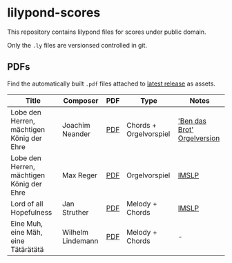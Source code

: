 # lilypond-scores
This repository contains lilypond files for scores under public domain.

Only the `.ly` files are versionsed controlled in git.

## PDFs
Find the automatically built `.pdf` files attached to [latest release](https://github.com/ranacrocando/lilypond-scores/releases/latest) as assets.

| Title | Composer | PDF | Type |Notes|
|-------|----------|-----|------|-----|
|Lobe den Herren, mächtigen König der Ehre|Joachim Neander|[PDF](https://github.com/ranacrocando/lilypond-scores/releases/latest/download/lobe-den-herren.pdf)|Chords + Orgelvorspiel|['Ben das Brot' Orgelversion](https://www.youtube.com/watch?v=LqKfq1y2BJE)|
|Lobe den Herren, mächtigen König der Ehre|Max Reger|[PDF](https://github.com/ranacrocando/lilypond-scores/releases/latest/download/max-reger-lobe-den-herren.pdf)|Orgelvorspiel|[IMSLP](https://imslp.org/wiki/Special:ReverseLookup/929643)|
|Lord of all Hopefulness|Jan Struther|[PDF](https://github.com/ranacrocando/lilypond-scores/releases/latest/download/lord-of-all-hopefulness.pdf)|Melody + Chords|[IMSLP](https://imslp.org/wiki/Special:ReverseLookup/928986)|
|Eine Muh, eine Mäh, eine Tätärätätä|Wilhelm Lindemann|[PDF](https://github.com/ranacrocando/lilypond-scores/releases/latest/download/eine-muh-eine-maeh.pdf)|Melody + Chords|-|
